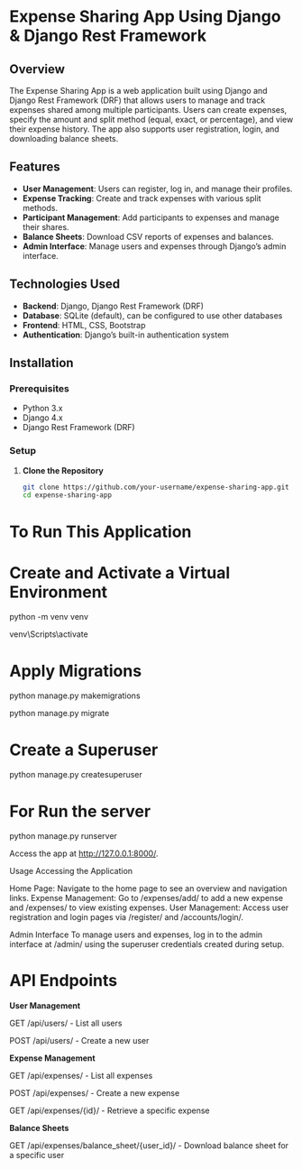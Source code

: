 # Expense Sharing App Using Django & Django Rest Framework

## Overview

The Expense Sharing App is a web application built using Django and Django Rest Framework (DRF) that allows users to manage and track expenses shared among multiple participants. Users can create expenses, specify the amount and split method (equal, exact, or percentage), and view their expense history. The app also supports user registration, login, and downloading balance sheets.

## Features

- **User Management**: Users can register, log in, and manage their profiles.
- **Expense Tracking**: Create and track expenses with various split methods.
- **Participant Management**: Add participants to expenses and manage their shares.
- **Balance Sheets**: Download CSV reports of expenses and balances.
- **Admin Interface**: Manage users and expenses through Django’s admin interface.

## Technologies Used

- **Backend**: Django, Django Rest Framework (DRF)
- **Database**: SQLite (default), can be configured to use other databases
- **Frontend**: HTML, CSS, Bootstrap
- **Authentication**: Django’s built-in authentication system

## Installation

### Prerequisites

- Python 3.x
- Django 4.x
- Django Rest Framework (DRF)

### Setup

1. **Clone the Repository**

   ```bash
   git clone https://github.com/your-username/expense-sharing-app.git
   cd expense-sharing-app

# To Run This Application 

# Create and Activate a Virtual Environment

python -m venv venv

venv\Scripts\activate

# Apply Migrations

python manage.py makemigrations

python manage.py migrate

# Create a Superuser

python manage.py createsuperuser

# For Run the server

python manage.py runserver


Access the app at http://127.0.0.1:8000/.

Usage
Accessing the Application

Home Page: Navigate to the home page to see an overview and navigation links.
Expense Management: Go to /expenses/add/ to add a new expense and /expenses/ to view existing expenses.
User Management: Access user registration and login pages via /register/ and /accounts/login/.

Admin Interface
To manage users and expenses, log in to the admin interface at /admin/ using the superuser credentials created during setup.

# API Endpoints

**User Management**

GET /api/users/ - List all users

POST /api/users/ - Create a new user

**Expense Management**

GET /api/expenses/ - List all expenses

POST /api/expenses/ - Create a new expense

GET /api/expenses/{id}/ - Retrieve a specific expense

**Balance Sheets**

GET /api/expenses/balance_sheet/{user_id}/ - Download balance sheet for a specific user


